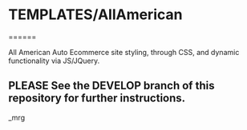 # TEMPLATES/AllAmerican
======

All American Auto Ecommerce site styling, through CSS, and dynamic functionality via JS/JQuery.

## PLEASE See the DEVELOP branch of this repository for further instructions.

_mrg
